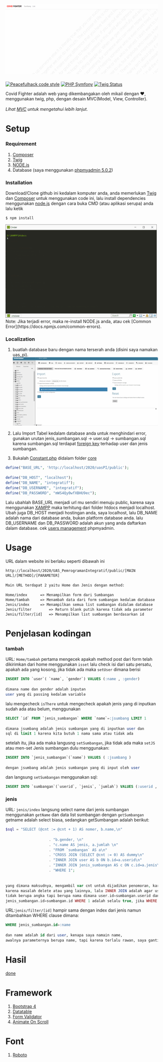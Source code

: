 # ![COVID FIGHTER](img/pahlawan.gif)
[![Peacefulhack code style](https://img.shields.io/badge/Author-Peacefulhack-green)](https://github.com/peacefulhack)
[![PHP Symfony](https://img.shields.io/packagist/php-v/symfony/symfony)](https://symfony.com/) 
[![Twig Status](https://img.shields.io/node/v/twig?label=twig)](https://twig.symfony.com/) 


Covid Fighter adalah web yang dikembangakan oleh mikail dengan ❤️, menggunakan twig, php, dengan desain MVC(Model, View, Controller).
<br><br>
*Lihat [MVC](https://www.tutorialspoint.com/mvc_framework/mvc_framework_introduction.htm) untuk mengetahui lebih lanjut.*

# Setup
### Requirement
1. [Composer](https://getcomposer.org/doc/00-intro.md)
2. [Twig](https://twig.symfony.com/doc/3.x/intro.html#installation)
3. [NODE.js](https://nodejs.org/en/download/)
4. Database (saya menggunakan [phpmyadmin 5.0.2](https://www.phpmyadmin.net/downloads/))

### Installation
Download/Clone github ini kedalam komputer anda, anda memerlukan [Twig](https://twig.symfony.com/doc/3.x/intro.html#installation) dan [Composer](https://getcomposer.org/doc/00-intro.md) untuk menggunakan code ini, lalu install dependencies menggunakan [node.js](https://nodejs.org/en/) dengan cara buka CMD (atau aplikasi serupa) anda lalu ketik
```
$ npm install
```
<img src="img/npmInstall.gif" alt="npm install" width="500px">
Note: Jika terjadi error, maka re-install NODE.js anda, atau cek [Common Error](https://docs.npmjs.com/common-errors).

### Localization
1. buatlah database baru dengan nama terserah anda (disini saya namakan uas_pi).
![Create Database](img/createDatabase.gif)

2. Lalu Import Tabel kedalam database anda untuk menghindari error, gunakan urutan jenis_sumbangan.sql -> user.sql -> sumbangan.sql karena sumbangan.sql terdapat [foreign key](https://www.tutorialspoint.com/sql/sql-foreign-key.htm) terhadap user dan jenis sumbangan.

3. Bukalah [Constant.php](app/core/Constant.php) didalam folder [core](app/core)
```php
define("BASE_URL", 'http://localhost/2020/uasPI/public');

define("DB_HOST", "localhost");
define("DB_NAME", "integratif");
define("DB_USERNAME", "integratif");
define("DB_PASSWORD", "mWS4Qy0wfXBHU9ec");
```
Lalu ubahlah BASE_URL menjadi url mu sendiri menuju public, karena saya menggunakan [XAMPP](https://www.apachefriends.org/index.html) maka terhitung dari folder htdocs menjadi localhost. Ubah juga DB_HOST menjadi hostingan anda, saya localhost, lalu DB_NAME adalah nama dari database anda, bukan platform database anda. lalu DB_USERNAME dan DB_PASSWORD adalah akun yang anda daftarkan dalam database. cek [users management](https://docs.phpmyadmin.net/en/latest/privileges.html) phpmyadmin.

# Usage
URL dalam website ini berlaku seperti dibawah ini
```
http://localhost/2020/UAS_PemrogramanIntegratif/public/[MAIN URL]/[METHOD]/[PARAMETER]

Main URL terdapat 2 yaitu Home dan Jenis dengan method:

Home/index 		=> Menampilkan form dari Sumbangan
Home/tambah		=> Menambah data dari form sumbangan kedalam database
Jenis/index		=> Menampilkan semua list sumbangan didalam database
Jenis/filter		=> Return blank putih karena tidak ada parameter
Jenis/filter/[id]	=> Menampilkan list sumbangan berdasarkan id
```


# Penjelasan kodingan
### tambah
URL: `Home/tambah`
pertama mengecek apakah method post dari form telah dikirimkan dari home menggunakan `isset`
lalu check isi dari satu persatu, apakah ada yang kosong, jika tidak ada maka `setUser` dimana berisi 
```sql
INSERT INTO `user`( `name`, `gender`) VALUES (:name , :gender)

dimana name dan gender adalah inputan 
user yang di passing kedalam variable
```
lalu mengecheck `isThere` untuk mengecheck apakah jenis yang di inputkan sudah ada atau belum, menggunakan
```sql
SELECT `id` FROM `jenis_sumbangan` WHERE `name`=:jsumbang LIMIT 1

dimana jsumbang adalah jenis sumbangan yang di inputkan user dan 
sql di limit 1 karena kita butuh 1 nama sama atau tidak ada
```
setelah itu, jika ada maka langusng `setSumbangan`, jika tidak ada maka `setJS` atau men-set Jenis sumbangan dulu menggunakan:
```sql
INSERT INTO `jenis_sumbangan`(`name`) VALUES ( :jsumbang )

dengan jsumbang adalah jenis sumbangan yang di input oleh user
```
dan langsung `setSumbangan` menggunakan sql:
```sql
INSERT INTO `sumbangan`(`userid`, `jenis`, `jumlah`) VALUES (:userid , :jenisid , :jumlah)
```

### jenis
URL: `jenis/index`
langsung select name dari jenis sumbangan menggunakan `getName` dan data list sumbangan dengan `getSumbangan`
getname adalah select biasa, sedangkan getSumbangan adalah berikut:
```php
$sql = "SELECT (@cnt := @cnt + 1) AS nomer, b.name,\n"

                    . "b.gender, \n"
                    . "c.name AS jenis, a.jumlah \n"
                    . "FROM `sumbangan` AS a\n"
                    . "CROSS JOIN (SELECT @cnt := 0) AS dummy\n"
                    . "INNER JOIN user AS b ON b.id=a.userid\n"
                    . "INNER JOIN jenis_sumbangan AS c ON c.id=a.jenis\n"
                    . "WHERE 1";


yang dimana maksudnya, mengambil var cnt untuk dijadikan penomoran, karena A_I dalam ID tidak selalu urut,
karena masalah delete atau yang lainnya, lalu INNER JOIN adalah agar user dan jenis_sumbangan nya 
tidak berupa angka tapi berupa nama dimana user.id=sumbangan.userid dan 
jenis_sumbangan.id=sumbangan.id WHERE 1 adalah selalu true, jika WHERE dihapus pun tidak masalah.
```

URL:`jenis/filter/[id]`
hampir sama dengan index dari jenis namun ditambahkan WHERE clause dimana:
```sql
WHERE jenis_sumbangan.id=:name

dan name adalah id dari user, kenapa saya namain name, 
awalnya parameternya berupa name, tapi karena terlalu rawan, saya ganti id.
```
# Hasil
[done](img/done.gif)

# Framework
1. [Bootstrap 4](https://getbootstrap.com/docs/4.4/getting-started/download/)
2. [Datatable](https://datatables.net/)
3. [Form Validator](https://jqueryvalidation.org/)
4. [Animate On Scroll](https://michalsnik.github.io/aos/)

# Font
1. [Roboto](https://fonts.google.com/specimen/Roboto)
